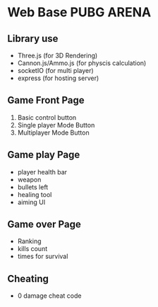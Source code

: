 # Web Base PUBG ARENA

## Library use
- Three.js (for 3D Rendering)
- Cannon.js/Ammo.js (for physcis calculation)
- socketIO (for multi player)
- express (for hosting server)


## Game Front Page
1. Basic control button
2. Single player Mode Button
3. Multiplayer Mode Button


## Game play Page
- player health bar
- weapon 
- bullets left
- healing tool
- aiming UI



## Game over Page
- Ranking
- kills count
- times for survival 

## Cheating
- 0 damage cheat code